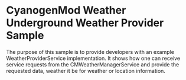 # CyanogenMod Weather Underground Weather Provider Sample

The purpose of this sample is to provide developers with an example WeatherProviderService
implementation. It shows how one can receive service requests from the CMWeatherManagerService
and provide the requested data, weather it be for weather or location information.


